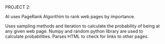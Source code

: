 PROJECT 2:

AI uses PageRank Algorithim to rank web pages by importance.

Uses sampling methods and iteration to calculate the probability of being at any given web page.
Numpy and random python library are used to calculate probabilities.
Parses HTML to check for links to other pages.